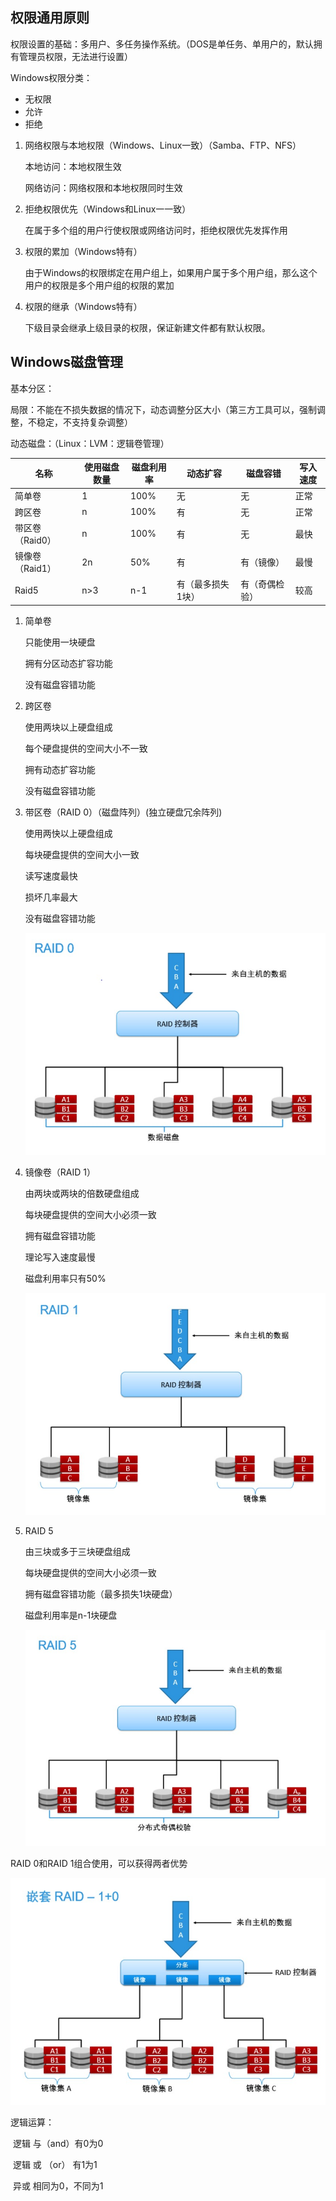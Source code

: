 ## 权限通用原则

权限设置的基础：多用户、多任务操作系统。（DOS是单任务、单用户的，默认拥有管理员权限，无法进行设置）

Windows权限分类：

* 无权限
* 允许
* 拒绝

1.  网络权限与本地权限（Windows、Linux一致）（Samba、FTP、NFS）

    本地访问：本地权限生效

    网络访问：网络权限和本地权限同时生效

2.  拒绝权限优先（Windows和Linux一一致）

    在属于多个组的用户行使权限或网络访问时，拒绝权限优先发挥作用

3.  权限的累加（Windows特有）

    由于Windows的权限绑定在用户组上，如果用户属于多个用户组，那么这个用户的权限是多个用户组的权限的累加

4.  权限的继承（Windows特有）

    下级目录会继承上级目录的权限，保证新建文件都有默认权限。

## Windows磁盘管理

基本分区：

局限：不能在不损失数据的情况下，动态调整分区大小（第三方工具可以，强制调整，不稳定，不支持复杂调整）

动态磁盘：（Linux：LVM：逻辑卷管理）

| 名称            | 使用磁盘数量 | 磁盘利用率 | 动态扩容          | 磁盘容错       | 写入速度 |
| --------------- | ------------ | ---------- | ----------------- | -------------- | -------- |
| 简单卷          | 1            | 100%       | 无                | 无             | 正常     |
| 跨区卷          | n            | 100%       | 有                | 无             | 正常     |
| 带区卷（Raid0） | n            | 100%       | 有                | 无             | 最快     |
| 镜像卷（Raid1） | 2n           | 50%        | 有                | 有（镜像）     | 最慢     |
| Raid5           | n>3          | n-1        | 有（最多损失1块） | 有（奇偶检验） | 较高     |

1.  简单卷

    只能使用一块硬盘

    拥有分区动态扩容功能

    没有磁盘容错功能

2.  跨区卷

    使用两块以上硬盘组成

    每个硬盘提供的空间大小不一致

    拥有动态扩容功能

    没有磁盘容错功能

3.  带区卷（RAID 0）（磁盘阵列）(独立硬盘冗余阵列)

    使用两快以上硬盘组成

    每块硬盘提供的空间大小一致

    读写速度最快

    损坏几率最大

    没有磁盘容错功能

    ![Raid0](Raid0.jpg)

4.  镜像卷（RAID 1）

    由两块或两块的倍数硬盘组成

    每块硬盘提供的空间大小必须一致

    拥有磁盘容错功能

    理论写入速度最慢

    磁盘利用率只有50%

    ![Raid1](Raid1.jpg)

5.  RAID 5

    由三块或多于三块硬盘组成

    每块硬盘提供的空间大小必须一致

    拥有磁盘容错功能（最多损失1块硬盘）

    磁盘利用率是n-1块硬盘
    
    ![Raid5](Raid5.jpg)

RAID 0和RAID 1组合使用，可以获得两者优势

![Raid10](Raid1+0.jpg)

逻辑运算：

​	逻辑 与（and）有0为0

​	逻辑 或 （or） 有1为1

​	异或 相同为0，不同为1

